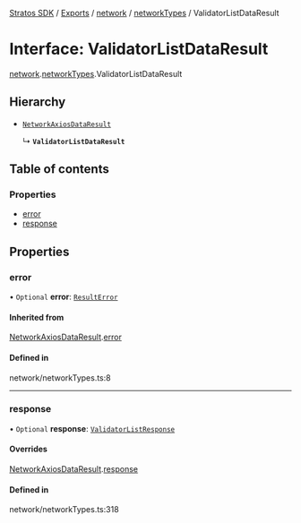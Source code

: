 [Stratos SDK](../README.md) / [Exports](../modules.md) / [network](../modules/network.md) / [networkTypes](../modules/network.networkTypes.md) / ValidatorListDataResult

# Interface: ValidatorListDataResult

[network](../modules/network.md).[networkTypes](../modules/network.networkTypes.md).ValidatorListDataResult

## Hierarchy

- [`NetworkAxiosDataResult`](network.networkTypes.NetworkAxiosDataResult.md)

  ↳ **`ValidatorListDataResult`**

## Table of contents

### Properties

- [error](network.networkTypes.ValidatorListDataResult.md#error)
- [response](network.networkTypes.ValidatorListDataResult.md#response)

## Properties

### error

• `Optional` **error**: [`ResultError`](network.networkTypes.ResultError.md)

#### Inherited from

[NetworkAxiosDataResult](network.networkTypes.NetworkAxiosDataResult.md).[error](network.networkTypes.NetworkAxiosDataResult.md#error)

#### Defined in

network/networkTypes.ts:8

___

### response

• `Optional` **response**: [`ValidatorListResponse`](network.networkTypes.ValidatorListResponse.md)

#### Overrides

[NetworkAxiosDataResult](network.networkTypes.NetworkAxiosDataResult.md).[response](network.networkTypes.NetworkAxiosDataResult.md#response)

#### Defined in

network/networkTypes.ts:318
